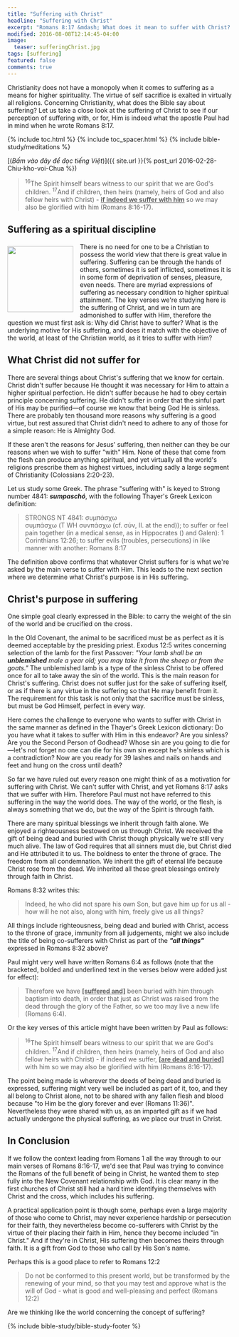 ```yaml
---
title: "Suffering with Christ"
headline: "Suffering with Christ"
excerpt: "Romans 8:17 &mdash; What does it mean to suffer with Christ? STRONGS's definition: Suffering&mdash;συμπάσχω = to endure with Christ in exactly the same manner. Do you meet all the requirements?"
modified: 2016-08-08T12:14:45-04:00
image: 
  teaser: sufferingChrist.jpg
tags: [suffering]
featured: false
comments: true
---
```


<!--more-->

<!-- ##################### PLACEHOLDER ################### -->

Christianity does not have a monopoly when it comes to suffering as a means for higher spirituality. The virtue of self sacrifice is exalted in virtually all religions. Concerning Christianity, what does the Bible say about suffering? Let us take a close look at the suffering of Christ to see if our perception of suffering with, or for, Him is indeed what the apostle Paul had in mind when he wrote Romans 8:17.

{% include toc.html %}
{% include toc_spacer.html %}
{% include bible-study/meditations %}

[(<em>Bấm vào đây để đọc tiếng Việt</em>)]({{ site.url }}{% post_url 2016-02-28-Chiu-kho-voi-Chua %})

> <sup>16</sup>The Spirit himself bears witness to our spirit that we are God's children.  <sup>17</sup>And if children, then heirs (namely, heirs of God and also fellow heirs with Christ) - <u><strong>if indeed we suffer with him</strong></u> so we may also be glorified with him (Romans 8:16-17).

## Suffering as a spiritual discipline

<div>
<p>
<img alt src="{{ site.url }}/assets/images/sufferingChrist.jpg" style="border: 0px none; margin: 7px 15px 0px 0px; max-width: 100%; height: 148px; padding: 0px; float: left;">
There is no need for one to be a Christian to possess the world view that there is great value in suffering. Suffering can be through the hands of others, sometimes it is self inflicted, sometimes it is in some form of deprivation of senses, pleasure, even needs. There are myriad expressions of suffering as necessary condition to higher spiritual attainment. The key verses we're studying here is the suffering of Christ, and we in turn are admonished to suffer with Him, therefore the question we must first ask is: Why did Christ have to suffer? What is the underlying motive for His suffering, and does it match with the objective of the world, at least of the Christian world, as it tries to suffer with Him?
</p>
</div>

## What Christ did not suffer for

There are several things about Christ's suffering that we know for certain. Christ didn't suffer because He thought it was necessary for Him to attain a higher spiritual perfection. He didn't suffer because he had to obey certain principle concerning suffering. He didn't suffer in order that the sinful part of His may be purified&mdash;of course we know that being God He is sinless. There are probably ten thousand more reasons why suffering is a good virtue, but rest assured that Christ didn't need to adhere to any of those for a simple reason: He is Almighty God.

If these aren't the reasons for Jesus' suffering, then neither can they be our reasons when we wish to suffer "with" Him. None of these that come from the flesh can produce anything spiritual, and yet virtually all the world's religions prescribe them as highest virtues, including sadly a large segment of Christianity (Colossians 2:20-23).

Let us study some Greek. The phrase "suffering with" is keyed to Strong number 4841: <strong><em>sumpaschó</em></strong>, with the following Thayer's Greek Lexicon definition: 

> STRONGS NT 4841: συμπάσχω<br />
συμπάσχω (T WH συνπάσχω (cf. σύν, II. at the end)); to suffer or feel pain together (in a medical sense, as in Hippocrates () and Galen): 1 Corinthians 12:26; to suffer evils (troubles, persecutions) in like manner with another: Romans 8:17

The definition above confirms that whatever Christ suffers for is what we're asked by the main verse to suffer with Him. This leads to the next section where we determine what Christ's purpose is in His suffering.

## Christ's purpose in suffering

One simple goal clearly expressed in the Bible: to carry the weight of the sin of the world and be crucified on the cross.

In the Old Covenant, the animal to be sacrificed must be as perfect as it is deemed acceptable by the presiding priest. Exodus 12:5 writes concerning selection of the lamb for the first Passover: *"Your lamb shall be an <strong>unblemished</strong> male a year old; you may take it from the sheep or from the goats."* The unblemished lamb is a type of the sinless Christ to be offered once for all to take away the sin of the world. This is the main reason for Christ's suffering. Christ does not suffer just for the sake of suffering itself, or as if there is any virtue in the suffering so that He may benefit from it. The requirement for this task is not only that the sacrifice must be sinless, but must be God Himself, perfect in every way.

Here comes the challenge to everyone who wants to suffer with Christ in the same manner as defined in the Thayer's Greek Lexicon dictionary: Do you have what it takes to suffer with Him in this endeavor? Are you sinless? Are you the Second Person of Godhead? Whose sin are you going to die for&mdash;let's not forget no one can die for his own sin except he's sinless which is a contradiction? Now are you ready for 39 lashes and nails on hands and feet and hung on the cross until death?

So far we have ruled out every reason one might think of as a motivation for suffering with Christ. We can't suffer with Christ, and yet Romans 8:17 asks that we suffer with Him. Therefore Paul must not have referred to this suffering in the way the world does. The way of the world, or the flesh, is always something that we do, but the way of the Spirit is through faith.

There are many spiritual blessings we inherit through faith alone. We enjoyed a righteousness bestowed on us through Christ. We received the gift of being dead and buried with Christ though physically we're still very much alive. The law of God requires that all sinners must die, but Christ died and He attributed it to us. The boldness to enter the throne of grace. The freedom from all condemnation. We inherit the gift of eternal life because Christ rose from the dead. We inherited all these great blessings entirely through faith in Christ.

Romans 8:32 writes this:

> Indeed, he who did not spare his own Son, but gave him up for us all - how will he not also, along with him, freely give us all things?

All things include righteousness, being dead and buried with Christ, access to the throne of grace, immunity from all judgements, might we also include the title of being co-sufferers with Christ as part of the <strong><em>"all things"</em></strong> expressed in Romans 8:32 above?

Paul might very well have written Romans 6:4 as follows (note that the bracketed, bolded and underlined text in the verses below were added just for effect):

> Therefore we have  <strong><u>[suffered and]</u></strong> been buried with him through baptism into death, in order that just as Christ was raised from the dead through the glory of the Father, so we too may live a new life (Romans 6:4).

Or the key verses of this article might have been written by Paul as follows:

> <sup>16</sup>The Spirit himself bears witness to our spirit that we are God's children. <sup>17</sup>And if children, then heirs (namely, heirs of God and also fellow heirs with Christ) - if indeed we suffer, <strong><u>[are dead and buried]</u></strong> with him so we may also be glorified with him (Romans 8:16-17).

The point being made is wherever the deeds of being dead and buried is expressed, suffering might very well be included as part of it, too, and they all belong to Christ alone, not to be shared with any fallen flesh and blood because "to Him be the glory forever and ever (Romans 11:36)". Nevertheless they were shared with us, as an imparted gift as if we had actually undergone the physical suffering, as we place our trust in Christ.

## In Conclusion

If we follow the context leading from Romans 1 all the way through to our main verses of Romans 8:16-17, we'd see that Paul was trying to convince the Romans of the full benefit of being in Christ, he wanted them to step fully into the New Covenant relationship with God. It is clear many in the first churches of Christ still had a hard time identifying themselves with Christ and the cross, which includes his suffering.

A practical application point is though some, perhaps even a large majority of those who come to Christ, may never experience hardship or persecution for their faith, they nevertheless become co-sufferers with Christ by the virtue of their placing their faith in Him, hence they become included "in Christ." And if they're in Christ, His suffering then becomes theirs through faith. It is a gift from God to those who call by His Son's name.

Perhaps this is a good place to refer to Romans 12:2

> Do not be conformed to this present world, but be transformed by the renewing of your mind, so that you may test and approve what is the will of God - what is good and well-pleasing and perfect (Romans 12:2)

Are we thinking like the world concerning the concept of suffering?

{% include bible-study/bible-study-footer %}
